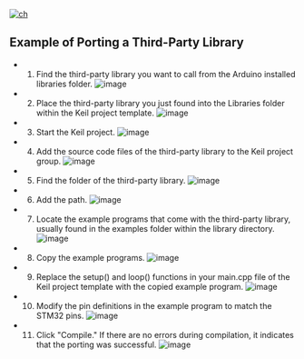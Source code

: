 [![ch](https://img.shields.io/badge/lang-ch-red.svg)](https://github.com/anilberg/Arduino-For-Keil/tree/main/How%20to%20use%20Arduino%20library/README.md)

## Example of Porting a Third-Party Library
* 1. Find the third-party library you want to call from the Arduino installed libraries folder.
![image](https://github.com/FASTSHIFT/Arduino-For-Keil/blob/master/How%20to%20use%20Arduino%20library/1.png)

* 2. Place the third-party library you just found into the Libraries folder within the Keil project template.
![image](https://github.com/FASTSHIFT/Arduino-For-Keil/blob/master/How%20to%20use%20Arduino%20library/2.png)

* 3. Start the Keil project.
![image](https://github.com/FASTSHIFT/Arduino-For-Keil/blob/master/How%20to%20use%20Arduino%20library/3.png)

* 4. Add the source code files of the third-party library to the Keil project group.
![image](https://github.com/FASTSHIFT/Arduino-For-Keil/blob/master/How%20to%20use%20Arduino%20library/4.png)

* 5. Find the folder of the third-party library.
![image](https://github.com/FASTSHIFT/Arduino-For-Keil/blob/master/How%20to%20use%20Arduino%20library/5.png)

* 6. Add the path.
![image](https://github.com/FASTSHIFT/Arduino-For-Keil/blob/master/How%20to%20use%20Arduino%20library/6.png)

* 7. Locate the example programs that come with the third-party library, usually found in the examples folder within the library directory.
![image](https://github.com/FASTSHIFT/Arduino-For-Keil/blob/master/How%20to%20use%20Arduino%20library/7.png)

* 8. Copy the example programs.
![image](https://github.com/FASTSHIFT/Arduino-For-Keil/blob/master/How%20to%20use%20Arduino%20library/8.png)

* 9. Replace the setup() and loop() functions in your main.cpp file of the Keil project template with the copied example program.
![image](https://github.com/FASTSHIFT/Arduino-For-Keil/blob/master/How%20to%20use%20Arduino%20library/9.png)

* 10. Modify the pin definitions in the example program to match the STM32 pins.
![image](https://github.com/FASTSHIFT/Arduino-For-Keil/blob/master/How%20to%20use%20Arduino%20library/10.png)

* 11. Click "Compile." If there are no errors during compilation, it indicates that the porting was successful.
![image](https://github.com/FASTSHIFT/Arduino-For-Keil/blob/master/How%20to%20use%20Arduino%20library/11.png)
